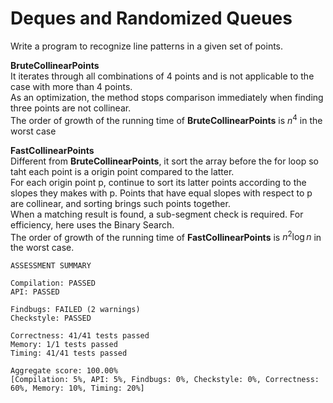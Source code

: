 # **Deques and Randomized Queues** 

Write a program to recognize line patterns in a given set of points. 

**BruteCollinearPoints**  
It iterates through all combinations of 4 points and is not applicable to the case with more than 4 points.  
As an optimization, the method stops comparison immediately when finding three points are not collinear.  
The order of growth of the running time of **BruteCollinearPoints** is $n^4$ in the worst case

**FastCollinearPoints**  
Different from **BruteCollinearPoints**, it sort the array before the for loop so taht each point is a origin point compared to the latter.  
For each origin point p, continue to sort its latter points according to the slopes they makes with p. Points that have equal slopes with respect to p are collinear, and sorting brings such points together.  
When a matching result is found, a sub-segment check is required. For efficiency, here uses the Binary Search.  
The order of growth of the running time of **FastCollinearPoints** is $n^2\log n$ in the worst case.

```
ASSESSMENT SUMMARY 

Compilation: PASSED 
API: PASSED 

Findbugs: FAILED (2 warnings)  
Checkstyle: PASSED 

Correctness: 41/41 tests passed 
Memory: 1/1 tests passed 
Timing: 41/41 tests passed 

Aggregate score: 100.00% 
[Compilation: 5%, API: 5%, Findbugs: 0%, Checkstyle: 0%, Correctness: 60%, Memory: 10%, Timing: 20%]
```